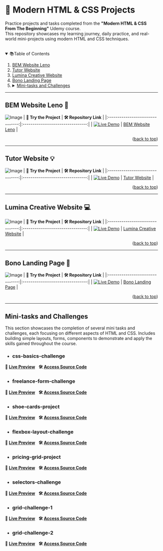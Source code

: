 <a id="readme-top"></a> 
# 🎯 Modern HTML & CSS Projects
Practice projects and tasks completed from the <strong>"Modern HTML & CSS From The Beginning"</strong> Udemy course.<br>This repository showcases my learning journey, daily practice, and real-world mini-projects using modern HTML and CSS techniques.
<br><br>
<details open>
  <summary>📚Table of Contents</summary>
  <ol>
    <li><a href="#bem-website-leno">BEM Website Leno</a></li>
    <li><a href="#tutor-website">Tutor Website</a></li>
    <li><a href="#lumina-creative-website">Lumina Creative Website</a></li>
    <li><a href="#bono-landing-page">Bono Landing Page</a></li>
    <li>
      <details>
        <summary><a href="#mini-tasks-and-challenges">Mini-tasks and Challenges</a></summary>
        <ol>
<!--           <li><a href="#pricing-grid-html-challenge">pricing-grid-html-challenge</a></li>
          <li><a href="#html-form-challenge">html-form-challenge</a></li> -->
          <li><a href="#css-basics-challenge">css-basics-challenge</a></li>
          <li><a href="#freelance-form-challenge">freelance-form-challenge</a></li>
          <li><a href="#shoe-cards-project">shoe-cards-project</a></li>
          <li><a href="#flexbox-layout-challenge">flexbox-layout-challenge</a></li>
          <li><a href="#pricing-grid-project">pricing-grid-project</a></li>
          <li><a href="#selectors-challenge">selectors-challenge</a></li>
          <li><a href="#grid-challenge-1">grid-challenge-1</a></li>
          <li><a href="#grid-challenge-2">grid-challenge-2</a></li>
        </ol>
      </details>
    </li>
  </ol>
</details>

---
<a id="#bem-website-leno"></a>
## BEM Website Leno 🚀
![Image](https://github.com/user-attachments/assets/d9a6ab08-4190-483f-a50d-c6c1ffb35871)
|  **🧪 Try the Project** |  **🛠 Repository Link** |
|:--------------------------------:|:---------------------------------:|
| [![Live Demo](https://img.shields.io/badge/Live_Demo-Available-green)](https://busrarafa.github.io/Modern-HTML-CSS-2.0/bem-website-leno/) | [BEM Website Leno](https://github.com/BusraRafa/Modern-HTML-CSS-2.0/tree/main/bem-website-leno/) |

<p align="right">(<a href="#readme-top">back to top</a>)</p>

---
<a id="tutor-website"></a>
## Tutor Website 💡
![Image](https://github.com/user-attachments/assets/677b469c-d75f-44bf-952f-80f43db8b59a)
|  **🧪 Try the Project** |  **🛠 Repository Link** |
|:--------------------------------:|:---------------------------------:|
| [![Live Demo](https://img.shields.io/badge/Live_Demo-Available-green)](https://busrarafa.github.io/Modern-HTML-CSS-2.0/Tutor%20Website/) | [Tutor Website](https://github.com/BusraRafa/Modern-HTML-CSS-2.0/tree/main/Tutor%20Website/) |

<p align="right">(<a href="#readme-top">back to top</a>)</p>

---
<a id="lumina-creative-website"></a>
## Lumina Creative Website 💻
![Image](https://github.com/user-attachments/assets/ef5c6496-345c-4dc0-b8f0-71d09132dc8c)
|  **🧪 Try the Project** |  **🛠 Repository Link** |
|:--------------------------------:|:---------------------------------:|
| [![Live Demo](https://img.shields.io/badge/Live_Demo-Available-green)](https://busrarafa.github.io/Modern-HTML-CSS-2.0/lumina-creative-website/) | [Lumina Creative Website](https://github.com/BusraRafa/Modern-HTML-CSS-2.0/tree/main/lumina-creative-website) |

<p align="right">(<a href="#readme-top">back to top</a>)</p>

---
<a id="bono-landing-page"></a>
## Bono Landing Page 🌟
![Image](https://github.com/user-attachments/assets/412a5d56-c6f4-4920-a87b-e9376e95cd83)
|  **🧪 Try the Project** |  **🛠 Repository Link** |
|:--------------------------------:|:---------------------------------:|
| [![Live Demo](https://img.shields.io/badge/Live_Demo-Available-green)](https://busrarafa.github.io/Modern-HTML-CSS-2.0/Landing%20Form%20Mini%20Project/) | [Bono Landing Page](https://github.com/BusraRafa/Modern-HTML-CSS-2.0/tree/main/Landing%20Form%20Mini%20Project) |

<p align="right">(<a href="#readme-top">back to top</a>)</p>

---
## Mini-tasks and Challenges
This section showcases the completion of several mini tasks and challenges, each focusing on different aspects of HTML and CSS. Includes building simple layouts, forms, components to demonstrate and apply the skills gained throughout the course.
- ### css-basics-challenge
**🔗 [Live Preview](https://busrarafa.github.io/Modern-HTML-CSS-2.0/mini-tasks-and-challenges/10-css-basics-challenge/)** &nbsp;
**🛠️ [Access Source Code](https://github.com/BusraRafa/Modern-HTML-CSS-2.0/tree/main/mini-tasks-and-challenges/10-css-basics-challenge)**
- ### freelance-form-challenge
**🔗 [Live Preview](https://busrarafa.github.io/Modern-HTML-CSS-2.0/mini-tasks-and-challenges/09-freelance-form-challenge/)** &nbsp;
**🛠️ [Access Source Code](https://github.com/BusraRafa/Modern-HTML-CSS-2.0/tree/main/mini-tasks-and-challenges/09-freelance-form-challenge)**
- ### shoe-cards-project
**🔗 [Live Preview](https://busrarafa.github.io/Modern-HTML-CSS-2.0/mini-tasks-and-challenges/10-shoe-cards-project/)** &nbsp;
**🛠️ [Access Source Code](https://github.com/BusraRafa/Modern-HTML-CSS-2.0/tree/main/mini-tasks-and-challenges/10-shoe-cards-project)**
- ### flexbox-layout-challenge
**🔗 [Live Preview](https://busrarafa.github.io/Modern-HTML-CSS-2.0/mini-tasks-and-challenges/05-flexbox-layout-challenge/)** &nbsp;
**🛠️ [Access Source Code](https://github.com/BusraRafa/Modern-HTML-CSS-2.0/tree/main/mini-tasks-and-challenges/05-flexbox-layout-challenge)**
- ### pricing-grid-project
**🔗 [Live Preview](https://busrarafa.github.io/Modern-HTML-CSS-2.0/mini-tasks-and-challenges/06-pricing-grid-project/)** &nbsp;
**🛠️ [Access Source Code](https://github.com/BusraRafa/Modern-HTML-CSS-2.0/tree/main/mini-tasks-and-challenges/06-pricing-grid-project)**
- ### selectors-challenge
**🔗 [Live Preview](https://busrarafa.github.io/Modern-HTML-CSS-2.0/mini-tasks-and-challenges/10-selectors-challenge/)** &nbsp;
**🛠️ [Access Source Code](https://github.com/BusraRafa/Modern-HTML-CSS-2.0/tree/main/mini-tasks-and-challenges/10-selectors-challenge)**
- ### grid-challenge-1
**🔗 [Live Preview](https://busrarafa.github.io/Modern-HTML-CSS-2.0/mini-tasks-and-challenges/04-grid-challenge-1/)** &nbsp;
**🛠️ [Access Source Code](https://github.com/BusraRafa/Modern-HTML-CSS-2.0/tree/main/mini-tasks-and-challenges/04-grid-challenge-1)**
- ### grid-challenge-2
**🔗 [Live Preview](https://busrarafa.github.io/Modern-HTML-CSS-2.0/mini-tasks-and-challenges/10-grid-challenge-2/)** &nbsp;
**🛠️ [Access Source Code](https://github.com/BusraRafa/Modern-HTML-CSS-2.0/tree/main/mini-tasks-and-challenges/10-grid-challenge-2)**

